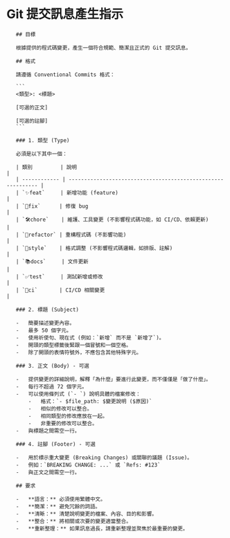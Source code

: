 # Git 提交訊息產生指示

       ## 目標
       
       根據提供的程式碼變更，產生一個符合規範、簡潔且正式的 Git 提交訊息。
       
       ## 格式
       
       請遵循 Conventional Commits 格式：
       
       ```
       <類型>: <標題>
       
       [可選的正文]
       
       [可選的註腳]
       ```
       
       ### 1. 類型 (Type)
       
       必須是以下其中一個：
       
       | 類別         | 說明                                                         |
       | ------------ | ------------------------------------------------------------ |
       | `✨feat`     | 新增功能 (feature)                                           |
       | `🐛fix`      | 修復 bug                                                     |
       | `🛠chore`    | 維護、工具變更 (不影響程式碼功能，如 CI/CD、依賴更新)               |
       | `🔄refactor` | 重構程式碼 (不影響功能)                                           |
       | `🎨style`    | 格式調整 (不影響程式碼邏輯，如排版、註解)                           |
       | `📚docs`     | 文件更新                                                     |
       | `✅test`     | 測試新增或修改                                               |
       | `🤖ci`       | CI/CD 相關變更                                               |
       
       ### 2. 標題 (Subject)
       
       -   簡要描述變更內容。
       -   最多 50 個字元。
       -   使用祈使句、現在式 (例如：`新增` 而不是 `新增了`)。
       -   開頭的類型標籤後緊跟一個冒號和一個空格。
       -   除了開頭的表情符號外，不應包含其他特殊字元。
       
       ### 3. 正文 (Body) - 可選
       
       -   提供變更的詳細說明，解釋「為什麼」要進行此變更，而不僅僅是「做了什麼」。
       -   每行不超過 72 個字元。
       -   可以使用條列式 (`- `) 說明具體的檔案修改：
           -   格式：`- $file_path: $變更說明 ($原因)`
           -   相似的修改可以整合。
           -   相同類型的修改應放在一起。
           -   非重要的修改可以整合。
       -   與標題之間需空一行。
       
       ### 4. 註腳 (Footer) - 可選
       
       -   用於標示重大變更 (Breaking Changes) 或關聯的議題 (Issue)。
       -   例如：`BREAKING CHANGE: ...` 或 `Refs: #123`
       -   與正文之間需空一行。
       
       ## 要求
       
       -   **語言：** 必須使用繁體中文。
       -   **簡潔：** 避免冗餘的詞語。
       -   **清晰：** 清楚說明變更的檔案、內容、目的和影響。
       -   **整合：** 將相關或次要的變更適當整合。
       -   **重新整理：** 如果訊息過長，請重新整理並聚焦於最重要的變更。
       